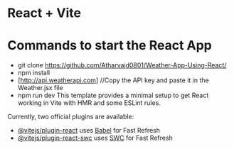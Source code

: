 # React + Vite

# Commands to start the React App
- git clone https://github.com/Atharvajd0801/Weather-App-Using-React/
- npm install
- [http://api.weatherapi.com] //Copy the API key and paste it in the Weather.jsx file 
- npm run dev
This template provides a minimal setup to get React working in Vite with HMR and some ESLint rules.

Currently, two official plugins are available:

- [@vitejs/plugin-react](https://github.com/vitejs/vite-plugin-react/blob/main/packages/plugin-react/README.md) uses [Babel](https://babeljs.io/) for Fast Refresh
- [@vitejs/plugin-react-swc](https://github.com/vitejs/vite-plugin-react-swc) uses [SWC](https://swc.rs/) for Fast Refresh
